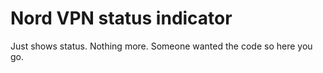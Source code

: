 # Nord VPN status indicator
Just shows status. Nothing more. Someone wanted the code so here you go.

